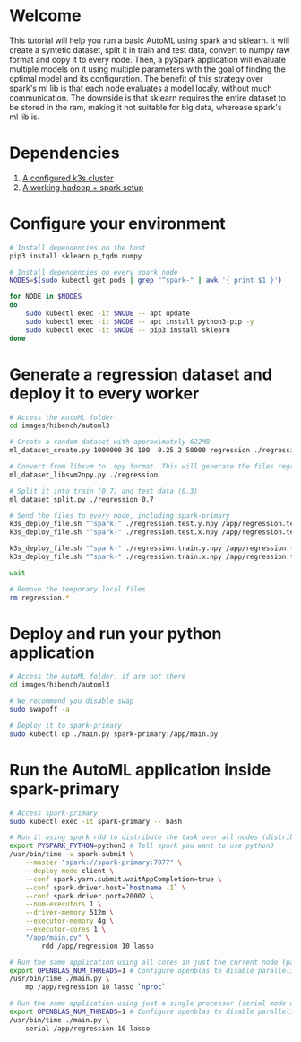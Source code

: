 # Welcome

This tutorial will help you run a basic AutoML using spark and sklearn. It will create a syntetic dataset, split it in train and test data, convert to numpy raw format and copy it to every node. Then, a pySpark application will evaluate multiple models on it using multiple parameters with the goal of finding the optimal model and its configuration. The benefit of this strategy over spark's ml lib is that each node evaluates a model localy, without much communication. The downside is that sklearn requires the entire dataset to be stored in the ram, making it not suitable for big data, wherease spark's ml lib is.

# Dependencies

1. [A configured k3s cluster](../k3s/main.md)
1. [A working hadoop + spark setup](./main.md)

# Configure your environment

```bash
# Install dependencies on the host
pip3 install sklearn p_tqdm numpy

# Install dependencies on every spark node
NODES=$(sudo kubectl get pods | grep "^spark-" | awk '{ print $1 }')

for NODE in $NODES
do
    sudo kubectl exec -it $NODE -- apt update
    sudo kubectl exec -it $NODE -- apt install python3-pip -y
    sudo kubectl exec -it $NODE -- pip3 install sklearn
done
```

# Generate a regression dataset and deploy it to every worker

```bash
# Access the AutoML folder
cd images/hibench/automl3

# Create a random dataset with approximately 622MB
ml_dataset_create.py 1000000 30 100  0.25 2 50000 regression ./regression.libsvm

# Convert from libsvm to .npy format. This will generate the files regression.x.npy and regression.y.npy, which are binary numpy data and much faster to load
ml_dataset_libsvm2npy.py ./regression

# Split it into train (0.7) and test data (0.3)
ml_dataset_split.py ./regression 0.7

# Send the files to every node, including spark-primary
k3s_deploy_file.sh "^spark-" ./regression.test.y.npy /app/regression.test.y.npy &
k3s_deploy_file.sh "^spark-" ./regression.test.x.npy /app/regression.test.x.npy &

k3s_deploy_file.sh "^spark-" ./regression.train.y.npy /app/regression.train.y.npy &
k3s_deploy_file.sh "^spark-" ./regression.train.x.npy /app/regression.train.x.npy &

wait

# Remove the temporary local files
rm regression.*
```

# Deploy and run your python application

```bash
# Access the AutoML folder, if are not there
cd images/hibench/automl3

# We recommend you disable swap
sudo swapoff -a

# Deploy it to spark-primary
sudo kubectl cp ./main.py spark-primary:/app/main.py
```

# Run the AutoML application inside spark-primary

```bash
# Access spark-primary
sudo kubectl exec -it spark-primary -- bash

# Run it using spark rdd to distribute the task over all nodes (distributed and parallel mode using spark)
export PYSPARK_PYTHON=python3 # Tell spark you want to use python3
/usr/bin/time -v spark-submit \
    --master "spark://spark-primary:7077" \
    --deploy-mode client \
    --conf spark.yarn.submit.waitAppCompletion=true \
    --conf spark.driver.host=`hostname -I` \
    --conf spark.driver.port=20002 \
    --num-executors 1 \
    --driver-memory 512m \
    --executor-memory 4g \
    --executor-cores 1 \
    "/app/main.py" \
        rdd /app/regression 10 lasso

# Run the same application using all cores in just the current node (parallel mode using multiprocessing)
export OPENBLAS_NUM_THREADS=1 # Configure openblas to disable parallelism, it will come from our multitask implementation
/usr/bin/time ./main.py \
    mp /app/regression 10 lasso `nproc`

# Run the same application using just a single processor (serial mode using just for)
export OPENBLAS_NUM_THREADS=1 # Configure openblas to disable parallelism
/usr/bin/time ./main.py \
    serial /app/regression 10 lasso
```

